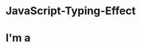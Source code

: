 # JavaScript-Typing-Effect
<!DOCTYPE html>
<html lang="en">
<head>
  <meta charset="UTF-8">
  <meta http-equiv="X-UA-Compatible" content="IE=edge">
  <meta name="viewport" content="width=device-width, initial-scale=1.0">
  <link rel="stylesheet" href="style.css">
  <title>Document</title>
</head>
<body>
  <div class="container">
    <h1>I'm a <span class="auto-type"></span> </h1>
  </div>

  <script src="https://cdn.jsdelivr.net/npm/typed.js@2.0.12"></script>

  <script>
    var typed = new Typed(".auto-type",{
      strings : ["Programmer", "Designer", "YouTuber"],
      typeSpeed : 150,
      backSpeed : 150,
      looped : true
    })
  </script>
</body>
</html>
